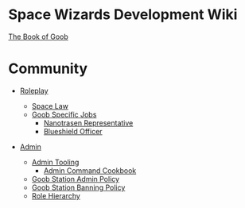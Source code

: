 Space Wizards Development Wiki
=====================

[The Book of Goob](index.md)

Community
========================
- [Roleplay](en/community/roleplay.md)
  - [Space Law](en/community/roleplay/space-law.md)
  - [Goob Specific Jobs](en/community/roleplay/jobs.md)
    - [Nanotrasen Representative](en/community/roleplay/jobs/ntr.md)
	- [Blueshield Officer](en/community/roleplay/jobs/bs.md)

- [Admin](en/community/admin.md)
  - [Admin Tooling](en/community/admin/admin-tooling.md)
    - [Admin Command Cookbook](en/community/admin/admin-tooling/admin-command-cookbook.md)
  - [Goob Station Admin Policy](en/community/admin/admin-policy.md)
  - [Goob Station Banning Policy](en/community/admin/banning-policy.md)
  - [Role Hierarchy](en/community/admin/role-hierarchy.md)
